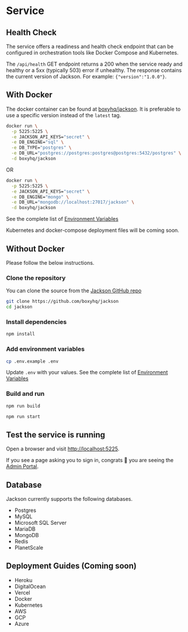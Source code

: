 # Service

## Health Check

The service offers a readiness and health check endpoint that can be configured in orchestration tools like Docker Compose and Kubernetes.

The `/api/health` GET endpoint returns a 200 when the service ready and healthy or a 5xx (typically 503) error if unhealthy. The response contains the current version of Jackson. For example: `{"version":"1.0.0"}`.

## With Docker

The docker container can be found at [boxyhq/jackson](https://hub.docker.com/r/boxyhq/jackson/tags). It is preferable to use a specific version instead of the `latest` tag.

```bash
docker run \
  -p 5225:5225 \
  -e JACKSON_API_KEYS="secret" \
  -e DB_ENGINE="sql" \
  -e DB_TYPE="postgres" \
  -e DB_URL="postgres://postgres:postgres@postgres:5432/postgres" \
  -d boxyhq/jackson
```

OR

```bash
docker run \
  -p 5225:5225 \
  -e JACKSON_API_KEYS="secret" \
  -e DB_ENGINE="mongo" \
  -e DB_URL="mongodb://localhost:27017/jackson" \
  -d boxyhq/jackson
```

See the complete list of [Environment Variables](./env-variables.md)

Kubernetes and docker-compose deployment files will be coming soon.

## Without Docker

Please follow the below instructions.

### Clone the repository

You can clone the source from the [Jackson GitHub repo](https://github.com/boxyhq/jackson/tree/release)

```bash
git clone https://github.com/boxyhq/jackson
cd jackson
```

### Install dependencies

```bash
npm install
```

### Add environment variables

```bash
cp .env.example .env
```

Update `.env` with your values. See the complete list of [Environment Variables](./env-variables.md)

### Build and run

```bash
npm run build
```

```bash
npm run start
```

## Test the service is running

Open a browser and visit [http://localhost:5225](http://localhost:5225).

If you see a page asking you to sign in, congrats 🎉 you are seeing the [Admin Portal](../../admin-portal/overview).

## Database

Jackson currently supports the following databases.

- Postgres
- MySQL
- Microsoft SQL Server
- MariaDB
- MongoDB
- Redis
- PlanetScale

## Deployment Guides (Coming soon)

- Heroku
- DigitalOcean
- Vercel
- Docker
- Kubernetes
- AWS
- GCP
- Azure
